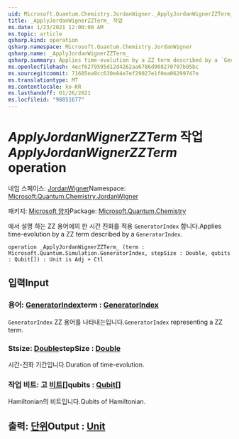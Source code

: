 ```yaml
---
uid: Microsoft.Quantum.Chemistry.JordanWigner._ApplyJordanWignerZZTerm_
title: _ApplyJordanWignerZZTerm_ 작업
ms.date: 1/23/2021 12:00:00 AM
ms.topic: article
qsharp.kind: operation
qsharp.namespace: Microsoft.Quantum.Chemistry.JordanWigner
qsharp.name: _ApplyJordanWignerZZTerm_
qsharp.summary: Applies time-evolution by a ZZ term described by a `GeneratorIndex`.
ms.openlocfilehash: 4ecf6279595d12d4262aa6786d908270707b95bc
ms.sourcegitcommit: 71605ea9cc630e84e7ef29027e1f0ea06299747e
ms.translationtype: MT
ms.contentlocale: ko-KR
ms.lasthandoff: 01/26/2021
ms.locfileid: "98851677"
---
```

# <a name="_applyjordanwignerzzterm_-operation"></a><span data-ttu-id="3239c-102">_ApplyJordanWignerZZTerm_ 작업</span><span class="sxs-lookup"><span data-stu-id="3239c-102">_ApplyJordanWignerZZTerm_ operation</span></span>

<span data-ttu-id="3239c-103">네임 스페이스: [JordanWigner](xref:Microsoft.Quantum.Chemistry.JordanWigner)</span><span class="sxs-lookup"><span data-stu-id="3239c-103">Namespace: [Microsoft.Quantum.Chemistry.JordanWigner](xref:Microsoft.Quantum.Chemistry.JordanWigner)</span></span>

<span data-ttu-id="3239c-104">패키지: [Microsoft 양자](https://nuget.org/packages/Microsoft.Quantum.Chemistry)</span><span class="sxs-lookup"><span data-stu-id="3239c-104">Package: [Microsoft.Quantum.Chemistry](https://nuget.org/packages/Microsoft.Quantum.Chemistry)</span></span>


<span data-ttu-id="3239c-105">에서 설명 하는 ZZ 용어에의 한 시간 진화를 적용 `GeneratorIndex` 합니다.</span><span class="sxs-lookup"><span data-stu-id="3239c-105">Applies time-evolution by a ZZ term described by a `GeneratorIndex`.</span></span>

```qsharp
operation _ApplyJordanWignerZZTerm_ (term : Microsoft.Quantum.Simulation.GeneratorIndex, stepSize : Double, qubits : Qubit[]) : Unit is Adj + Ctl
```


## <a name="input"></a><span data-ttu-id="3239c-106">입력</span><span class="sxs-lookup"><span data-stu-id="3239c-106">Input</span></span>

### <a name="term--generatorindex"></a><span data-ttu-id="3239c-107">용어: [GeneratorIndex](xref:Microsoft.Quantum.Simulation.GeneratorIndex)</span><span class="sxs-lookup"><span data-stu-id="3239c-107">term : [GeneratorIndex](xref:Microsoft.Quantum.Simulation.GeneratorIndex)</span></span>

<span data-ttu-id="3239c-108">`GeneratorIndex` ZZ 용어를 나타내는입니다.</span><span class="sxs-lookup"><span data-stu-id="3239c-108">`GeneratorIndex` representing a ZZ term.</span></span>


### <a name="stepsize--double"></a><span data-ttu-id="3239c-109">Stsize: [Double](xref:microsoft.quantum.lang-ref.double)</span><span class="sxs-lookup"><span data-stu-id="3239c-109">stepSize : [Double](xref:microsoft.quantum.lang-ref.double)</span></span>

<span data-ttu-id="3239c-110">시간-진화 기간입니다.</span><span class="sxs-lookup"><span data-stu-id="3239c-110">Duration of time-evolution.</span></span>


### <a name="qubits--qubit"></a><span data-ttu-id="3239c-111">작업 비트: 고 [비트](xref:microsoft.quantum.lang-ref.qubit)[]</span><span class="sxs-lookup"><span data-stu-id="3239c-111">qubits : [Qubit](xref:microsoft.quantum.lang-ref.qubit)[]</span></span>

<span data-ttu-id="3239c-112">Hamiltonian의 비트입니다.</span><span class="sxs-lookup"><span data-stu-id="3239c-112">Qubits of Hamiltonian.</span></span>



## <a name="output--unit"></a><span data-ttu-id="3239c-113">출력: [단위](xref:microsoft.quantum.lang-ref.unit)</span><span class="sxs-lookup"><span data-stu-id="3239c-113">Output : [Unit](xref:microsoft.quantum.lang-ref.unit)</span></span>

